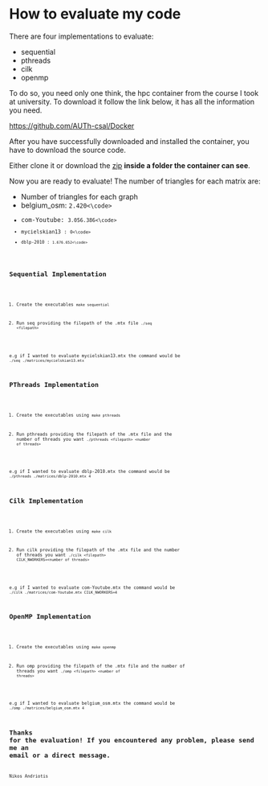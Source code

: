 # How to evaluate my code

There are four implementations to evaluate:

* sequential
* pthreads
* cilk
* openmp

To do so, you need only one think, the hpc container from the course I took at university. To download it follow the link below, it has all the information you need.

https://github.com/AUTh-csal/Docker

After you have successfully downloaded and installed the container, you have to download the source code.

Either clone it or download the [zip](https://github.com/andriotis/pds-assignment-1/archive/refs/heads/main.zip) <strong>inside a folder the container can see</strong>.

Now you are ready to evaluate! The number of triangles for each matrix are:

* Number of triangles for each graph
* belgium_osm: <code>2.420<\code>
* com-Youtube: <code>3.056.386<\code>
* mycielskian13 : <code>0<\code>
* dblp-2010 : <code>1.676.652<\code>

## Sequential Implementation

1. Create the executables <code>make sequential</code>

2. Run seq providing the filepath of the .mtx file <code>./seq \<filepath\></code>

e.g if I wanted to evaluate mycielskian13.mtx the command would be <code>./seq ./matrices/mycielskian13.mtx</code>

## PThreads Implementation

1. Create the executables using <code>make pthreads</code>

2. Run pthreads providing the filepath of the .mtx file and the number of threads you want <code>./pthreads \<filepath\> \<number of threads\></code>

e.g if I wanted to evaluate dblp-2010.mtx the command would be <code>./pthreads ./matrices/dblp-2010.mtx 4</code>

## Cilk Implementation

1. Create the executables using <code>make cilk</code>

2. Run cilk providing the filepath of the .mtx file and the number of threads you want <code>./cilk \<filepath\> CILK_NWORKERS=\<number of threads\></code>

e.g if I wanted to evaluate com-Youtube.mtx the command would be <code>./cilk ./matrices/com-Youtube.mtx CILK_NWORKERS=4</code>

## OpenMP Implementation

1. Create the executables using <code>make openmp</code>

2. Run omp providing the filepath of the .mtx file and the number of threads you want <code>./omp \<filepath\> \<number of threads\></code>

e.g if I wanted to evaluate belgium_osm.mtx the command would be <code>./omp ./matrices/belgium_osm.mtx 4</code>

## Thanks for the evaluation! If you encountered any problem, please send me an email or a direct message.

Nikos Andriotis
